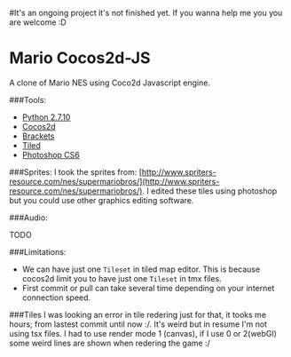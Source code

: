 #It's an ongoing project it's not finished yet. If you wanna help me you you are welcome :D

Mario Cocos2d-JS
====================

A clone of Mario NES using Coco2d Javascript engine. 

###Tools:
- [Python 2.7.10](https://www.python.org/downloads/release/python-2710/)
- [Cocos2d](http://www.cocos2d-x.org/download)
- [Brackets](http://brackets.io/)
- [Tiled](http://www.mapeditor.org/download.html)
- [Photoshop CS6](http://www.adobe.com/products/photoshop.html)

###Sprites:
I took the sprites from: [http://www.spriters-resource.com/nes/supermariobros/](http://www.spriters-resource.com/nes/supermariobros/).
I edited these tiles using photoshop but you could use other graphics editing software.

###Audio: 

TODO

###Limitations:
- We can have just one `Tileset` in tiled map editor. This is because cocos2d limit you to have just one `Tileset` in tmx files.
- First commit or pull can take several time depending on your internet connection speed.

###Tiles
I was looking an error in tile redering just for that, it tooks me  hours; from lastest commit until now :/.
It's weird but in resume I'm not using tsx files.
I had to use render mode 1 (canvas), if I use 0 or 2(webGl) some weird lines are shown when redering the game :/

